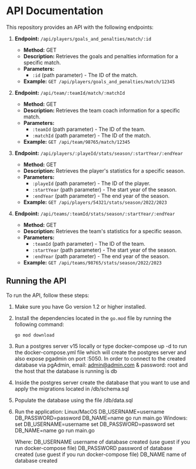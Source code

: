 # API Documentation

This repository provides an API with the following endpoints:

1. **Endpoint:** `/api/players/goals_and_penalties/match/:id`
   - **Method:** GET
   - **Description:** Retrieves the goals and penalties information for a specific match.
   - **Parameters:**
     - `:id` (path parameter) - The ID of the match.
   - **Example:** `GET /api/players/goals_and_penalties/match/12345`

2. **Endpoint:** `/api/team/:teamId/match/:matchId`
   - **Method:** GET
   - **Description:** Retrieves the team coach information for a specific match.
   - **Parameters:**
     - `:teamId` (path parameter) - The ID of the team.
     - `:matchId` (path parameter) - The ID of the match.
   - **Example:** `GET /api/team/98765/match/12345`

3. **Endpoint:** `/api/players/:playeId/stats/season/:startYear/:endYear`
   - **Method:** GET
   - **Description:** Retrieves the player's statistics for a specific season.
   - **Parameters:**
     - `:playeId` (path parameter) - The ID of the player.
     - `:startYear` (path parameter) - The start year of the season.
     - `:endYear` (path parameter) - The end year of the season.
   - **Example:** `GET /api/players/54321/stats/season/2022/2023`

4. **Endpoint:** `/api/teams/:teamId/stats/season/:startYear/:endYear`
   - **Method:** GET
   - **Description:** Retrieves the team's statistics for a specific season.
   - **Parameters:**
     - `:teamId` (path parameter) - The ID of the team.
     - `:startYear` (path parameter) - The start year of the season.
     - `:endYear` (path parameter) - The end year of the season.
   - **Example:** `GET /api/teams/98765/stats/season/2022/2023`

## Running the API

To run the API, follow these steps:

1. Make sure you have Go version 1.2 or higher installed.
2. Install the dependencies located in the `go.mod` file by running the following command:
   ```shell
   go mod download
3. Run a postgres server v15 locally or type
   docker-compose up -d to run the docker-compose.yml file which will create the 
   postgres server and also expose pgadmin on port :5050. In order to connect to 
   the created database via pgAdmin, email: admin@admin.com & password: root
   and the host that the database is running is db
4. Inside the postgres server create the database that you want to use and apply
   the migrations located in /db/schema.sql
5. Populate the database using the file /db/data.sql
6. Run the application:
   Linux/MacOS
   DB_USERNAME=username DB_PASSWORD=password DB_NAME=name go run main.go
   Windows:
   set DB_USERNAME=username 
   set DB_PASSWORD=password 
   set DB_NAME=name
   go run main.go

   Where:
   DB_USERNAME username of database created (use guest if you run docker-compose file)
   DB_PASSWORD password of database created (use guest if you run docker-compose file)
   DB_NAME name of database created